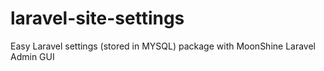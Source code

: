 # laravel-site-settings
Easy Laravel settings (stored in MYSQL) package with MoonShine Laravel Admin GUI
